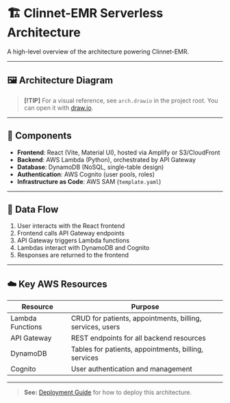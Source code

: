<!-- filepath: /Users/sengngor/Desktop/App/Clinnet-EMR/docs/architecture.md -->

# 🏗️ Clinnet-EMR Serverless Architecture

A high-level overview of the architecture powering Clinnet-EMR.

---

## 🖼️ Architecture Diagram

> **[!TIP]**
> For a visual reference, see `arch.drawio` in the project root. You can open it with [draw.io](https://app.diagrams.net/).

---

## 🧩 Components

- **Frontend**: React (Vite, Material UI), hosted via Amplify or S3/CloudFront
- **Backend**: AWS Lambda (Python), orchestrated by API Gateway
- **Database**: DynamoDB (NoSQL, single-table design)
- **Authentication**: AWS Cognito (user pools, roles)
- **Infrastructure as Code**: AWS SAM (`template.yaml`)

---

## 🔄 Data Flow

1. User interacts with the React frontend
2. Frontend calls API Gateway endpoints
3. API Gateway triggers Lambda functions
4. Lambdas interact with DynamoDB and Cognito
5. Responses are returned to the frontend

---

## ☁️ Key AWS Resources

| Resource         | Purpose                                                   |
| ---------------- | --------------------------------------------------------- |
| Lambda Functions | CRUD for patients, appointments, billing, services, users |
| API Gateway      | REST endpoints for all backend resources                  |
| DynamoDB         | Tables for patients, appointments, billing, services      |
| Cognito          | User authentication and management                        |

---

> **See:** [Deployment Guide](./deployment.md) for how to deploy this architecture.
